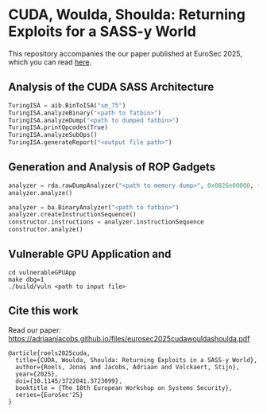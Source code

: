 # CUDA, Woulda, Shoulda: Returning Exploits for a SASS-y World
This repository accompanies the our paper published at EuroSec 2025, which you can read [here](https://adriaanjacobs.github.io/files/eurosec2025cudawouldashoulda.pdf).


## Analysis of the CUDA SASS Architecture

``` py
TuringISA = aib.BinToISA("sm_75")
TuringISA.analyzeBinary("<path to fatbin>")
TuringISA.analyzeDump("<path to dumped fatbin>")
TuringISA.printOpcodes(True)
TuringISA.analyzeSubOps()
TuringISA.generateReport("<output file path>")
```

## Generation and Analysis of ROP Gadgets

``` py
analyzer = rda.rawDumpAnalyzer("<path to memory dump>", 0x0026e00000, (((0x0026e00000>>21) + 1) << 21))
analyzer.analyze()
```

``` py
analyzer = ba.BinaryAnalyzer("<path to fatbin>")
analyzer.createInstructionSequence()
constructor.instructions = analyzer.instructionSequence
constructor.analyze()
```

## Vulnerable GPU Application and 

```
cd vulnerableGPUApp
make dbg=1
./build/vuln <path to input file>
```

## Cite this work
Read our paper: https://adriaanjacobs.github.io/files/eurosec2025cudawouldashoulda.pdf
```
@article{roels2025cuda,
  title={CUDA, Woulda, Shoulda: Returning Exploits in a SASS-y World},
  author={Roels, Jonas and Jacobs, Adriaan and Volckaert, Stijn},
  year={2025},
  doi={10.1145/3722041.3723099},
  booktitle = {The 18th European Workshop on Systems Security},
  series={EuroSec'25}
}
```
